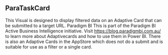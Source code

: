 ParaTaskCard
------------
This Visual is designed to display filtered data on an Adaptive Card that can be submitted to a target URL. Paradigm BI This is part of the Paradigm BI Active Business Intelligence initiative. Visit https://blog.paradigmbi.com.au/ to learn more about Adaptivecards and how to use them in Power BI. There is also an Adaptive Cards in the AppStore which does not do a submit and is suitable for use as a filter or a single card.